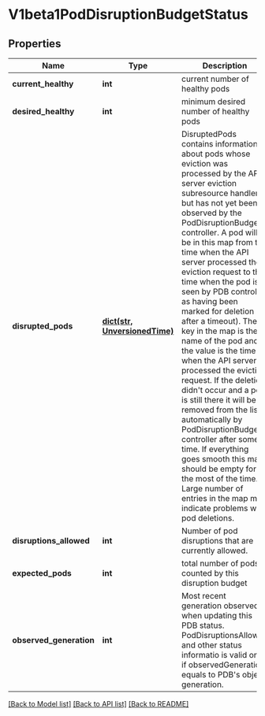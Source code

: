 # V1beta1PodDisruptionBudgetStatus

## Properties
Name | Type | Description | Notes
------------ | ------------- | ------------- | -------------
**current_healthy** | **int** | current number of healthy pods | 
**desired_healthy** | **int** | minimum desired number of healthy pods | 
**disrupted_pods** | [**dict(str, UnversionedTime)**](UnversionedTime.md) | DisruptedPods contains information about pods whose eviction was processed by the API server eviction subresource handler but has not yet been observed by the PodDisruptionBudget controller. A pod will be in this map from the time when the API server processed the eviction request to the time when the pod is seen by PDB controller as having been marked for deletion (or after a timeout). The key in the map is the name of the pod and the value is the time when the API server processed the eviction request. If the deletion didn&#39;t occur and a pod is still there it will be removed from the list automatically by PodDisruptionBudget controller after some time. If everything goes smooth this map should be empty for the most of the time. Large number of entries in the map may indicate problems with pod deletions. | 
**disruptions_allowed** | **int** | Number of pod disruptions that are currently allowed. | 
**expected_pods** | **int** | total number of pods counted by this disruption budget | 
**observed_generation** | **int** | Most recent generation observed when updating this PDB status. PodDisruptionsAllowed and other status informatio is valid only if observedGeneration equals to PDB&#39;s object generation. | [optional] 

[[Back to Model list]](../README.md#documentation-for-models) [[Back to API list]](../README.md#documentation-for-api-endpoints) [[Back to README]](../README.md)


